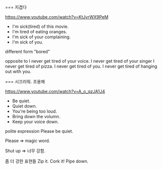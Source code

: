 === 지겹다

https://www.youtube.com/watch?v=KtJvrWX9PeM

* I'm sick(tired) of this movie.
* I'm tired of eating oranges.
* I'm sick of your complaining.
* I'm sick of you.

different form "bored"

opposite to
 I never get tired of your voice.
 I never get tired of your singer
 I never get tired of pizza.
 I never get tired of you.
 I never get tired of hanging out with you.
 
=== 시끄러워. 조용해

https://www.youtube.com/watch?v=A_o_qzJA1J4

* Be quiet. 
* Quiet down.
* You're being too loud.
* Bring down the volumn.
* Keep your voice down.

polite expression 
 Please be quiet.

Please => magic word.

Shut up => 너무 강함.

좀 더 강한 표현들
 Zip it.
 Cork it!
 Pipe down.
 
 
 
 
